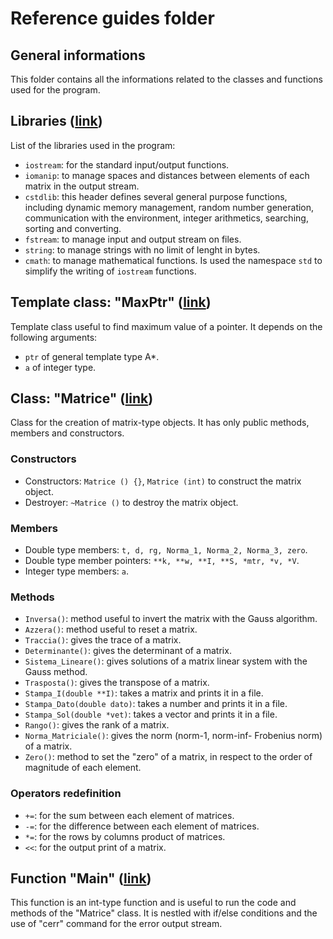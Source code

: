 # Reference guides folder

## General informations
This folder contains all the informations related to the classes and functions used for the program.

## Libraries ([link](https://github.com/JustWhit3/Matrix-Class/blob/master/Reference%20Guides/Libraries.c%2B%2B))
List of the libraries used in the program:
- `iostream`: for the standard input/output functions.
- `iomanip`: to manage spaces and distances between elements of each matrix in the output stream.
- `cstdlib`: this header defines several general purpose functions, including dynamic memory management, random number generation, communication with the environment, integer arithmetics, searching, sorting and converting.
- `fstream`: to manage input and output stream on files.
- `string`: to manage strings with no limit of lenght in bytes.
- `cmath`: to manage mathematical functions.
Is used the namespace `std` to simplify the writing of `iostream` functions.

## Template class: "MaxPtr" ([link](https://github.com/JustWhit3/Matrix-Class/blob/master/Reference%20Guides/templateClass_MaxPtr.c%2B%2B))
Template class useful to find maximum value of a pointer. It depends on the following arguments:
- `ptr` of general template type A*.
- `a` of integer type.

## Class: "Matrice" ([link](https://github.com/JustWhit3/Matrix-Class/blob/master/Reference%20Guides/Class_Matrice.c%2B%2B))
Class for the creation of matrix-type objects. It has only public methods, members and constructors.

### Constructors
- Constructors:  `Matrice () {}`, `Matrice (int)` to construct the matrix object.
- Destroyer: `~Matrice ()` to destroy the matrix object.

### Members
- Double type members: `t, d, rg, Norma_1, Norma_2, Norma_3, zero`.
- Double type member pointers: `**k, **w, **I, **S, *mtr, *v, *V`.
- Integer type members: `a`.

### Methods
- `Inversa()`: method useful to invert the matrix with the Gauss algorithm.
- `Azzera()`: method useful to reset a matrix.
- `Traccia()`: gives the trace of a matrix.
- `Determinante()`: gives the determinant of a matrix.
- `Sistema_Lineare()`: gives solutions of a matrix linear system with the Gauss method.
- `Trasposta()`: gives the transpose of a matrix.
- `Stampa_I(double **I)`: takes a matrix and prints it in a file.
- `Stampa_Dato(double dato)`: takes a number and prints it in a file.
- `Stampa_Sol(double *vet)`: takes a vector and prints it in a file.
- `Rango()`: gives the rank of a matrix.
- `Norma_Matriciale()`: gives the norm (norm-1, norm-inf- Frobenius norm) of a matrix.
- `Zero()`: method to set the "zero" of a matrix, in respect to the order of magnitude of each element.

### Operators redefinition
- `+=`: for the sum between each element of matrices.
- `-=`: for the difference between each element of matrices.
- `*=`: for the rows by columns product of matrices.
- `<<`: for the output print of a matrix.

## Function "Main" ([link](https://github.com/JustWhit3/Matrix-Class/blob/master/Reference%20Guides/Function_Main.c%2B%2B))
This function is an int-type function and is useful to run the code and methods of the "Matrice" class. It is nestled with if/else conditions and the use of "cerr" command for the error output stream.
